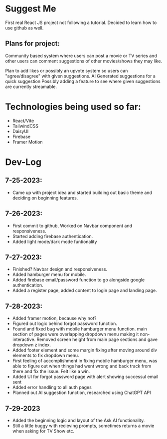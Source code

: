 # Suggest Me

First real React JS project not following a tutorial. Decided to learn how to use github as well.

## Plans for project:

Community based system where users can post a movie or TV series and other users can comment suggestions of other
movies/shows they may like.

Plan to add likes or possibly an upvote system so users can "agree/disagree" with given suggestions.
AI Generated suggestions for a quick suggestion
Possibly adding a feature to see where given suggestions are currently streamable.

# Technologies being used so far:

- React/Vite
- TailwindCSS
- DaisyUI
- Firebase
- Framer Motion

# Dev-Log

## 7-25-2023:

- Came up with project idea and started building out basic theme and deciding on beginning features.

## 7-26-2023:

- First commit to github, Worked on Navbar component and responsiveness.
- Started adding firebase authentication.
- Added light mode/dark mode funtionality

## 7-27-2023:

- Finished? Navbar design and responsiveness.
- Added hamburger menu for mobile.
- Added firebase email/password function to go alongside google authentication.
- Added a register page, added content to login page and landing page.

## 7-28-2023:

- Added framer motion, because why not?
- Figured out logic behind forgot password function.
- Found and fixed bug with mobile hamburger menu function. main section of pages were overlapping dropdown menu making it non-interactive. Removed screen height from main page sections and gave dropdown z index.
- Added footer element and some margin fixing after moving around div elements to fix dropdown menu.
- First feeling of accomplishment in fixing mobile hamburger menu, was able to figure out when things had went wrong and back track from there and fix the issue. Felt like a win.
- Added UI for forgot password page with alert showing successul email sent
- Added error handling to all auth pages
- Planned out AI suggestion function, researched using ChatGPT API

## 7-29-2023

- Added the beginning logic and layout of the Ask AI functionality.
- Still a little buggy with recieving prompts, sometimes returns a movie when asking for TV Show etc.
